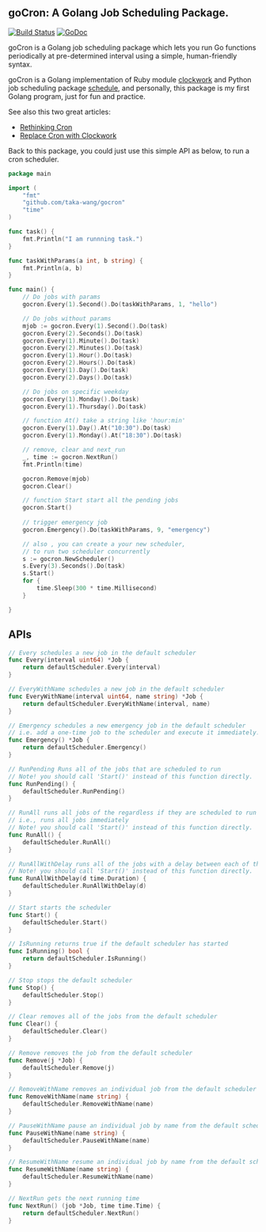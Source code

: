 ## goCron: A Golang Job Scheduling Package.
[![Build Status](https://travis-ci.org/taka-wang/gocron.svg?branch=master)](https://travis-ci.org/taka-wang/gocron)
[![GoDoc](https://godoc.org/github.com/golang/gddo?status.svg)](http://godoc.org/github.com/taka-wang/gocron)

goCron is a Golang job scheduling package which lets you run Go functions periodically at pre-determined interval using a simple, human-friendly syntax.

goCron is a Golang implementation of Ruby module [clockwork](<https://github.com/tomykaira/clockwork>) and Python job scheduling package [schedule](<https://github.com/dbader/schedule>), and personally, this package is my first Golang program, just for fun and practice.

See also this two great articles:
* [Rethinking Cron](http://adam.heroku.com/past/2010/4/13/rethinking_cron/)
* [Replace Cron with Clockwork](http://adam.heroku.com/past/2010/6/30/replace_cron_with_clockwork/)

Back to this package, you could just use this simple API as below, to run a cron scheduler.

``` go
package main

import (
	"fmt"
	"github.com/taka-wang/gocron"
	"time"
)

func task() {
	fmt.Println("I am runnning task.")
}

func taskWithParams(a int, b string) {
	fmt.Println(a, b)
}

func main() {
	// Do jobs with params
	gocron.Every(1).Second().Do(taskWithParams, 1, "hello")

	// Do jobs without params
	mjob := gocron.Every(1).Second().Do(task)
	gocron.Every(2).Seconds().Do(task)
	gocron.Every(1).Minute().Do(task)
	gocron.Every(2).Minutes().Do(task)
	gocron.Every(1).Hour().Do(task)
	gocron.Every(2).Hours().Do(task)
	gocron.Every(1).Day().Do(task)
	gocron.Every(2).Days().Do(task)

	// Do jobs on specific weekday
	gocron.Every(1).Monday().Do(task)
	gocron.Every(1).Thursday().Do(task)

	// function At() take a string like 'hour:min'
	gocron.Every(1).Day().At("10:30").Do(task)
	gocron.Every(1).Monday().At("18:30").Do(task)

	// remove, clear and next_run
	_, time := gocron.NextRun()
	fmt.Println(time)

	gocron.Remove(mjob)
	gocron.Clear()

	// function Start start all the pending jobs
	gocron.Start()
	
	// trigger emergency job
	gocron.Emergency().Do(taskWithParams, 9, "emergency")

	// also , you can create a your new scheduler,
	// to run two scheduler concurrently
	s := gocron.NewScheduler()
	s.Every(3).Seconds().Do(task)
	s.Start()
	for {
		time.Sleep(300 * time.Millisecond)
	}

}
```

## APIs
```go
// Every schedules a new job in the default scheduler
func Every(interval uint64) *Job {
	return defaultScheduler.Every(interval)
}

// EveryWithName schedules a new job in the default scheduler
func EveryWithName(interval uint64, name string) *Job {
	return defaultScheduler.EveryWithName(interval, name)
}

// Emergency schedules a new emergency job in the default scheduler
// i.e. add a one-time job to the scheduler and execute it immediately.
func Emergency() *Job {
	return defaultScheduler.Emergency()
}

// RunPending Runs all of the jobs that are scheduled to run
// Note! you should call 'Start()' instead of this function directly.
func RunPending() {
	defaultScheduler.RunPending()
}

// RunAll runs all jobs of the regardless if they are scheduled to run or not.
// i.e., runs all jobs immediately
// Note! you should call 'Start()' instead of this function directly.
func RunAll() {
	defaultScheduler.RunAll()
}

// RunAllWithDelay runs all of the jobs with a delay between each of them
// Note! you should call 'Start()' instead of this function directly.
func RunAllWithDelay(d time.Duration) {
	defaultScheduler.RunAllWithDelay(d)
}

// Start starts the scheduler
func Start() {
	defaultScheduler.Start()
}

// IsRunning returns true if the default scheduler has started
func IsRunning() bool {
	return defaultScheduler.IsRunning()
}

// Stop stops the default scheduler
func Stop() {
	defaultScheduler.Stop()
}

// Clear removes all of the jobs from the default scheduler
func Clear() {
	defaultScheduler.Clear()
}

// Remove removes the job from the default scheduler
func Remove(j *Job) {
	defaultScheduler.Remove(j)
}

// RemoveWithName removes an individual job from the default scheduler
func RemoveWithName(name string) {
	defaultScheduler.RemoveWithName(name)
}

// PauseWithName pause an individual job by name from the default scheduler
func PauseWithName(name string) {
	defaultScheduler.PauseWithName(name)
}

// ResumeWithName resume an individual job by name from the default scheduler
func ResumeWithName(name string) {
	defaultScheduler.ResumeWithName(name)
}

// NextRun gets the next running time
func NextRun() (job *Job, time time.Time) {
	return defaultScheduler.NextRun()
}

```
